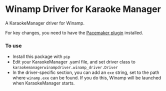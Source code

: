 # Winamp Driver for Karaoke Manager

A KaraokeManager driver for Winamp.

For key changes, you need to have the [Pacemaker plugin](https://www.surina.net/pacemaker/) installed.

### To use

- Install this package with `pip`
- Edit your KaraokeManager .yaml file, and set driver class to `karaokemanagerwinampdriver.winamp_driver.Driver`
- In the driver-specific section, you can add an `exe` string, set to the path where `winamp.exe` can be found. If you do this, Winamp will be launched when KaraokeManager starts.
